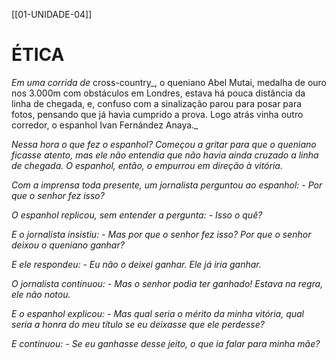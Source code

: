 [[01-UNIDADE-04]]

# ÉTICA

_Em uma corrida de_ cross-country_, o queniano Abel Mutai, medalha de ouro nos 3.000m com obstáculos em Londres, estava há pouca distância da linha de chegada, e, confuso com a sinalização parou para posar para fotos, pensando que já havia cumprido a prova. Logo atrás vinha outro corredor, o espanhol Ivan Fernández Anaya._

_Nessa hora o que fez o espanhol? Começou a gritar para que o queniano ficasse atento, mas ele não entendia que não havia ainda cruzado a linha de chegada. O espanhol, então, o empurrou em direção à vitória._

_Com a imprensa toda presente, um jornalista perguntou ao espanhol: - Por que o senhor fez isso?_ 

_O espanhol replicou, sem entender a pergunta: - Isso o quê?_

_E o jornalista insistiu: - Mas por que o senhor fez isso? Por que o senhor deixou o queniano ganhar?_

_E ele respondeu: - Eu não o deixei ganhar. Ele já iria ganhar._

_O jornalista continuou: - Mas o senhor podia ter ganhado! Estava na regra, ele não notou._

_E o espanhol explicou: - Mas qual seria o mérito da minha vitória, qual seria a honra do meu título se eu deixasse que ele perdesse?_

_E continuou: - Se eu ganhasse desse jeito, o que ia falar para minha mãe?_